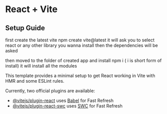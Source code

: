 # React + Vite
## Setup Guide
first create the latest vite
npm create vite@latest
it will ask you to select react or any other library you wanna install then the dependencies will be asked

then moved to the folder of created app and install
npm i ( i is short form of install)
it will install all the  modules

This template provides a minimal setup to get React working in Vite with HMR and some ESLint rules.

Currently, two official plugins are available:

- [@vitejs/plugin-react](https://github.com/vitejs/vite-plugin-react/blob/main/packages/plugin-react/README.md) uses [Babel](https://babeljs.io/) for Fast Refresh
- [@vitejs/plugin-react-swc](https://github.com/vitejs/vite-plugin-react-swc) uses [SWC](https://swc.rs/) for Fast Refresh
